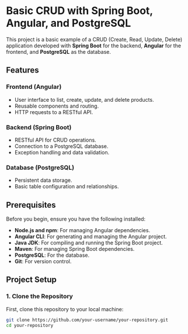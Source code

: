 # Basic CRUD with Spring Boot, Angular, and PostgreSQL

This project is a basic example of a CRUD (Create, Read, Update, Delete) application developed with **Spring Boot** for the backend, **Angular** for the frontend, and **PostgreSQL** as the database.

## Features

### Frontend (Angular)
- User interface to list, create, update, and delete products.
- Reusable components and routing.
- HTTP requests to a RESTful API.

### Backend (Spring Boot)
- RESTful API for CRUD operations.
- Connection to a PostgreSQL database.
- Exception handling and data validation.

### Database (PostgreSQL)
- Persistent data storage.
- Basic table configuration and relationships.

## Prerequisites

Before you begin, ensure you have the following installed:

- **Node.js and npm**: For managing Angular dependencies.
- **Angular CLI**: For generating and managing the Angular project.
- **Java JDK**: For compiling and running the Spring Boot project.
- **Maven**: For managing Spring Boot dependencies.
- **PostgreSQL**: For the database.
- **Git**: For version control.

## Project Setup

### 1. Clone the Repository

First, clone this repository to your local machine:

```bash
git clone https://github.com/your-username/your-repository.git
cd your-repository
